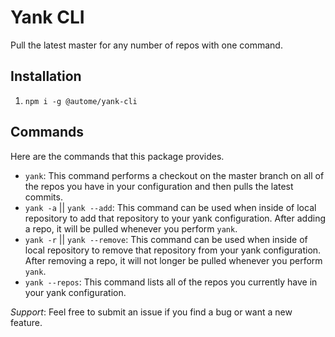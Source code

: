 # Yank CLI

Pull the latest master for any number of repos with one command.

## Installation

1. `npm i -g @autome/yank-cli`

## Commands

Here are the commands that this package provides.

+ `yank`: This command performs a checkout on the master branch on all of the repos you have in your configuration and then pulls the latest commits.
+ `yank -a` || `yank --add`: This command can be used when inside of local repository to add that repository to your yank configuration. After adding a repo, it will be pulled whenever you perform `yank`.
+ `yank -r` || `yank --remove`: This command can be used when inside of local repository to remove that repository from your yank configuration. After removing a repo, it will not longer be pulled whenever you perform `yank`.
+ `yank --repos`: This command lists all of the repos you currently have in your yank configuration.

*Support*: Feel free to submit an issue if you find a bug or want a new feature.